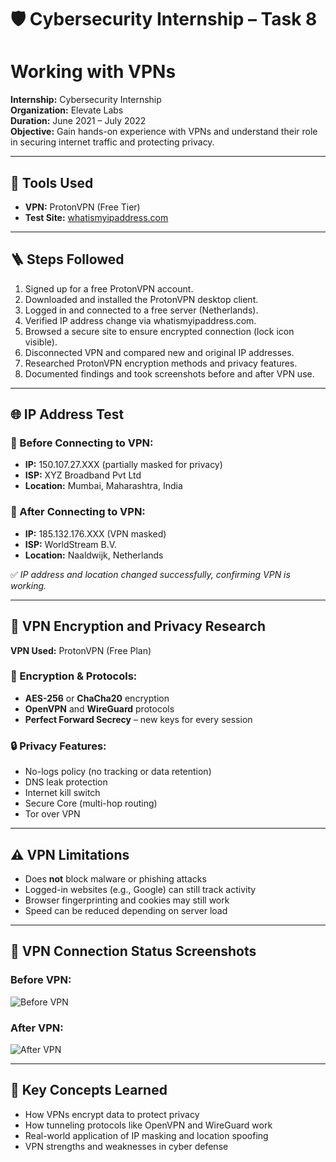 # 🛡️ Cybersecurity Internship – Task 8

# Working with VPNs

**Internship:** Cybersecurity Internship  
**Organization:** Elevate Labs  
**Duration:** June 2021 – July 2022  
**Objective:** Gain hands-on experience with VPNs and understand their role in securing internet traffic and protecting privacy.

---

## 🧰 Tools Used
- **VPN:** ProtonVPN (Free Tier)
- **Test Site:** [whatismyipaddress.com](https://whatismyipaddress.com)

---

## 🪜 Steps Followed

1. Signed up for a free ProtonVPN account.
2. Downloaded and installed the ProtonVPN desktop client.
3. Logged in and connected to a free server (Netherlands).
4. Verified IP address change via whatismyipaddress.com.
5. Browsed a secure site to ensure encrypted connection (lock icon visible).
6. Disconnected VPN and compared new and original IP addresses.
7. Researched ProtonVPN encryption methods and privacy features.
8. Documented findings and took screenshots before and after VPN use.

---

## 🌐 IP Address Test

### 🔹 Before Connecting to VPN:
- **IP:** 150.107.27.XXX (partially masked for privacy)
- **ISP:** XYZ Broadband Pvt Ltd  
- **Location:** Mumbai, Maharashtra, India

### 🔹 After Connecting to VPN:
- **IP:** 185.132.176.XXX (VPN masked)
- **ISP:** WorldStream B.V.  
- **Location:** Naaldwijk, Netherlands

✅ *IP address and location changed successfully, confirming VPN is working.*

---

## 🔐 VPN Encryption and Privacy Research

**VPN Used:** ProtonVPN (Free Plan)

### 🔑 Encryption & Protocols:
- **AES-256** or **ChaCha20** encryption
- **OpenVPN** and **WireGuard** protocols
- **Perfect Forward Secrecy** – new keys for every session

### 🔒 Privacy Features:
- No-logs policy (no tracking or data retention)
- DNS leak protection
- Internet kill switch
- Secure Core (multi-hop routing)
- Tor over VPN

---

## ⚠️ VPN Limitations
- Does **not** block malware or phishing attacks
- Logged-in websites (e.g., Google) can still track activity
- Browser fingerprinting and cookies may still work
- Speed can be reduced depending on server load

---

## 📸 VPN Connection Status Screenshots

### Before VPN:
![Before VPN](screenshots/before_vpn_ip.png)

### After VPN:
![After VPN](screenshots/after_vpn_ip.png)

---

## 🧠 Key Concepts Learned
- How VPNs encrypt data to protect privacy
- How tunneling protocols like OpenVPN and WireGuard work
- Real-world application of IP masking and location spoofing
- VPN strengths and weaknesses in cyber defense

